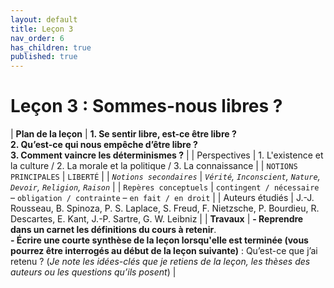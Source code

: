 ```yaml
---
layout: default
title: Leçon 3
nav_order: 6
has_children: true
published: true
---
```


# Leçon 3 : Sommes-nous libres ? 

| **Plan de la leçon**    | **1. Se sentir libre, est-ce être libre ?<br />2. Qu’est-ce qui nous empêche d’être libre ?<br />3. Comment vaincre les déterminismes ?**  |
| Perspectives            | 1. L'existence et la culture / 2. La morale et la politique / 3. La connaissance  |
| `NOTIONS PRINCIPALES`   | `LIBERTÉ`  |
| *`Notions secondaires`* | *`Vérité`, `Inconscient`, `Nature`, `Devoir`, `Religion`, `Raison`*  |
| `Repères conceptuels`   | `contingent / nécessaire` – `obligation / contrainte` – `en fait / en droit` |
| Auteurs étudiés         | J.-J. Rousseau, B. Spinoza, P. S. Laplace, S. Freud, F. Nietzsche, P. Bourdieu, R. Descartes, E. Kant, J.-P. Sartre, G. W. Leibniz   |
| **Travaux**             | **- Reprendre dans un carnet les définitions du cours à retenir**. <br>**- Écrire une courte synthèse de la leçon lorsqu'elle est terminée (vous pourrez être interrogés au début de la leçon suivante)** : Qu’est-ce que j’ai retenu ? (*Je note les idées-clés que je retiens de la leçon, les thèses des auteurs ou les questions qu’ils posent*) |



